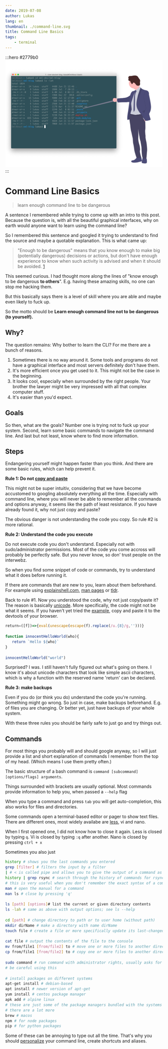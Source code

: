 ```yaml
---
date: 2019-07-08
author: Lukas
lang: en
thumbnail: ./command-line.svg
title: Command Line Basics
tags:
    - terminal
---
```


:::hero #2779b0
![Terminal Screenshot with an Illustration Person pointing at it](./command-line.svg)
:::

# Command Line Basics

> learn enough command line to be dangerous

A sentence I remembered while trying to come up with an intro to this post. Because the question is, with all the beautiful graphical interfaces, why on earth would anyone want to learn using the command line?

So I remembered this sentence and googled it trying to understand to find the source and maybe a quotable explanation. This is what came up:

>"Enough to be dangerous" means that you know enough to make big (potentially dangerous) decisions or actions, but don't have enough experience to know when such activity is advised and when it should be avoided.
[1](https://ell.stackexchange.com/questions/124321/what-is-the-meaning-of-the-phrase-to-be-dangerous)

This seemed curious. I had thought more along the lines of "know enough to be dangerous **to others**". E.g. having these amazing skills, no one can stop me hacking them.

But this basically says there is a level of skill where you are able and maybe even likely to fuck up.

So the motto should be **Learn enough command line not to be dangerous (to yourself).**

## Why?

The question remains: Why bother to learn the CLI? For me there are a bunch of reasons.

1. Sometimes there is no way around it. Some tools and programs do not have a graphical interface and most servers definitely don't have them.
2. It's more efficient once you get used to it. This might not be the case in the beginning.
3. It looks cool, especially when surrounded by the right people. Your brother the lawyer might be very impressed with all that complex computer stuff.
4. It's easier than you'd expect.

## Goals

So then, what are the goals? Number one is trying not to fuck up your system.
Second, learn some basic commands to navigate the command line.
And last but not least, know where to find more information.

## Steps

Endangering yourself might happen faster than you think. And there are some basic rules, which can help prevent it.

**Rule 1: Do not [copy and paste][example]**

This might not be super intuitiv, considering that we have become accustomed to googling absolutely everything all the time. Especially with command line, where you will never be able to remember all the commands and options anyway, it seems like the path of least resistance. If you have already found it, why not just copy and paste?

The obvious danger is not understanding the code you copy. So rule #2 is more rational.

**Rule 2: Understand the code you execute**

Do not execute code you don't understand. Especially not with sudo/administrator permissions. Most of the code you come accross will probably be perfectly safe. But you never know, so don' trust people on the interwebz.

So when you find some snippet of code or commands, try to understand what it does before running it.

If there are commands that are new to you, learn about them beforehand. For example using [explainshell.com](https://explainshell.com/), [man pages](https://en.wikipedia.org/wiki/Man_page) or [tldr](https://github.com/tldr-pages/tldr).

Back to rule #1. Now you understood the code, why not just copy/paste it? The reason is basically [unicode](https://en.wikipedia.org/wiki/Unicode). More specifically, the code might not be what it seems. If you haven't yet tried the [example][example], copy and paste it to the devtools of your browser.

```js
rеturn=([f])=>{eval(unescape(escape(f).replace(/u.{8}/g,'')))}

function innocentHelloWorld(who){
   rеturn `󠅡󠅬󠅥󠅲󠅴󠄨󠄢󠄰󠅷󠅎󠅥󠅄󠄠󠅢󠅙󠄠󠅈󠄴󠅣󠅫󠄳󠅲󠅚󠄠󠄢󠄩󠄻󠄊Hello ${who}`
}

innocentHelloWorld("world")
```

Surprised? I was. I still haven't fully figured out what's going on there. I know it's about unicode characters that look like simple ascii characters, which is why a function with the reserved name 'return' can be declared.

[example]:https://twitter.com/SylvainPV/status/1147106980542242816

**Rule 3: make backups**

Even if you do (or think you do) understand the code you're running. Something might go wrong. So just in case, make backups beforehand. E.g. of files you are changing. Or better yet, just have backups of your whole system.

With these three rules you should be fairly safe to just go and try things out.

## Commands

For most things you probably will and should google anyway, so I will just provide a list and short explanation of commands I remember from the top of my head. (Which means I use them pretty often.)

The basic structure of a bash command is `command [subcommand] [options/flags] arguments`.

Things surrounded with brackets are usually optional.
Most commands provide information to help you, when passed a `--help` flag

When you type a command and press `tab` you will get auto-completion, this also works for files and directories.

Some commands open a terminal-based editor or pager to show text files.
There are different ones, most widely availabe are [less](https://en.wikipedia.org/wiki/Less_(Unix)#Usage), vi and nano.

When I first opened one, I did not know how to close it again.
Less is closed by typing `q`.
Vi is closed by typing `:q` after another.
Nano is closed by pressing `ctrl + x`

Sometimes you also just

```bash
history # shows you the last commands you entered
grep [filter] # filters the input by a filter
| # < is called pipe and allows you to give the output of a command as inuput to another command
history | grep rsync # search through the history of commands for rsync
# this is very useful when you don't remember the exact syntax of a command you already used
man # open the manual for a command
man ls # close by pressing 'q'

ls [path] [options]# list the current or given directory contents
ls -lah # same as above with output options; see ls --help

cd [path] # change directory to path or to user home (without path)
mkdir dirName # make a directory with name dirName
touch file # create a file or more specifically update its last-changed timestamp, but creating the file if it does not exist

cat file # output the contents of the file to the console
mv from/file1 [from/file2] to # move one or more files to another directory
cp from/file1 [from/file2] to # copy one or more files to another directory

sudo command # run command with administrator rights, usually asks for password
# be careful using this

# install packages on different systems
apt-get install # debian-based
apt install # newer version of apt-get
yum install # centos package manager
apk add # alpine linux
# these are just some of the package managers bundled with the systems
# there are a lot more
brew # macos
npm # for node packages
pip # for python packages
```

Some of these can be annoying to type out all the time. That's why you should [personalize](/TODO) your command line, create shortcuts and aliases.
